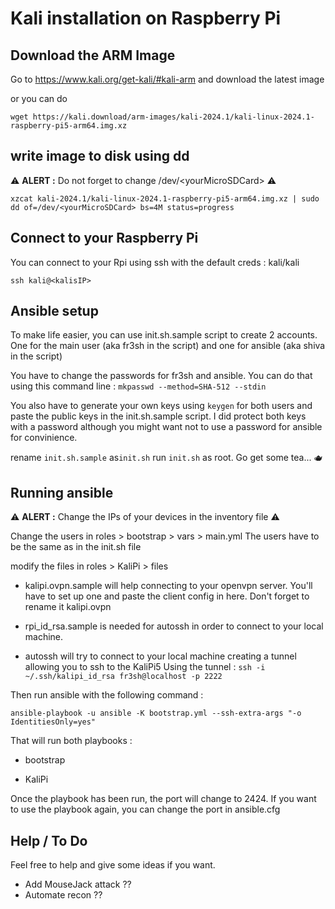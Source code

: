 # Kali installation on Raspberry Pi

## Download the ARM Image

Go to https://www.kali.org/get-kali/#kali-arm and download the latest image

or you can do

`wget https://kali.download/arm-images/kali-2024.1/kali-linux-2024.1-raspberry-pi5-arm64.img.xz`

## write image to disk using dd

⚠️ **ALERT :** Do not forget to change /dev/\<yourMicroSDCard> ⚠️

`xzcat kali-2024.1/kali-linux-2024.1-raspberry-pi5-arm64.img.xz | sudo dd of=/dev/<yourMicroSDCard> bs=4M status=progress`

## Connect to your Raspberry Pi

You can connect to your Rpi using ssh with the default creds : kali/kali

`ssh kali@<kalisIP>`

## Ansible setup

To make life easier, you can use init.sh.sample script to create 2 accounts. One for the main user (aka fr3sh in the script) and one for ansible (aka shiva in the script)

You have to change the passwords for fr3sh and ansible.
You can do that using this command line : 
`mkpasswd --method=SHA-512 --stdin`

You also have to generate your own keys using `keygen` for both users and paste the public keys in the init.sh.sample script. I did protect both keys with a password although you might want not to use a password for ansible for convinience.

rename `init.sh.sample` as`init.sh`
run `init.sh` as root. Go get some tea... 🫖

## Running ansible

⚠️ **ALERT :** Change the IPs of your devices in the inventory file ⚠️

Change the users in roles > bootstrap > vars > main.yml
The users have to be the same as in the init.sh file

modify the files in roles > KaliPi > files

* kalipi.ovpn.sample will help connecting to your openvpn server. You'll have to set up one and paste the client config in here. Don't forget to rename it kalipi.ovpn

* rpi_id_rsa.sample is needed for autossh in order to connect to your local machine.

* autossh will try to connect to your local machine creating a tunnel allowing you to ssh to the KaliPi5
Using the tunnel : 
`ssh -i ~/.ssh/kalipi_id_rsa fr3sh@localhost -p 2222`

Then run ansible with the following command :

`ansible-playbook -u ansible -K bootstrap.yml --ssh-extra-args "-o IdentitiesOnly=yes"`

That will run both playbooks :

* bootstrap

* KaliPi

Once the playbook has been run, the port will change to 2424. If you want to use the playbook again, you can change the port in ansible.cfg

## Help / To Do

Feel free to help and give some ideas if you want.

* Add MouseJack attack ?? 
* Automate recon ??